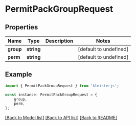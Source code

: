 # PermitPackGroupRequest


## Properties

Name | Type | Description | Notes
------------ | ------------- | ------------- | -------------
**group** | **string** |  | [default to undefined]
**perm** | **string** |  | [default to undefined]

## Example

```typescript
import { PermitPackGroupRequest } from 'kleisterjs';

const instance: PermitPackGroupRequest = {
    group,
    perm,
};
```

[[Back to Model list]](../README.md#documentation-for-models) [[Back to API list]](../README.md#documentation-for-api-endpoints) [[Back to README]](../README.md)
